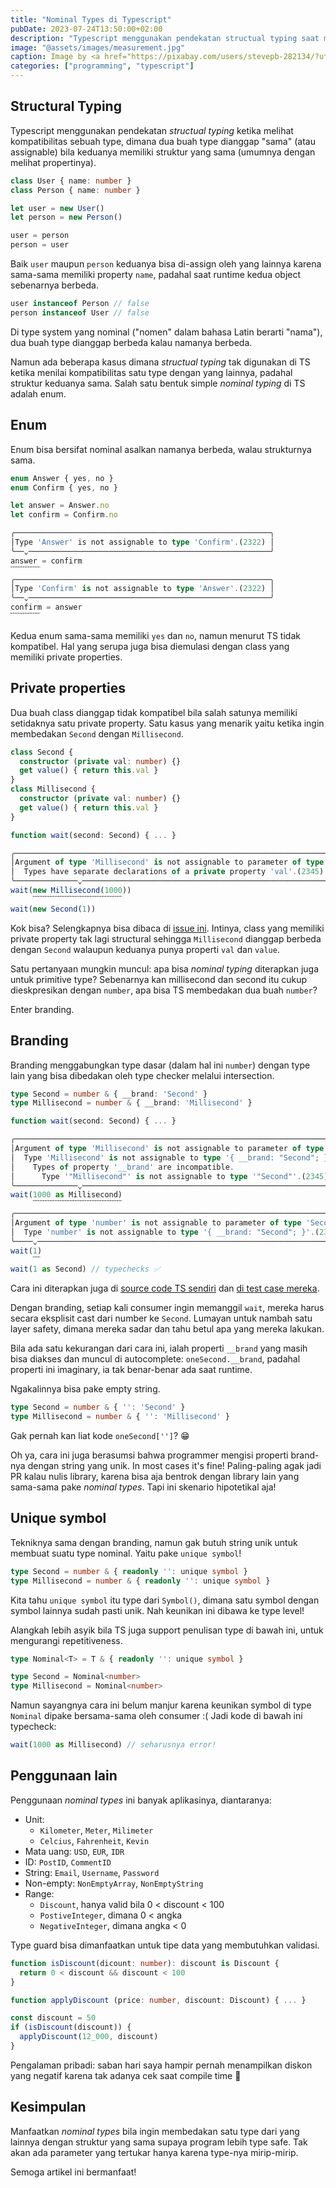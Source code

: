 ```yaml
---
title: "Nominal Types di Typescript"
pubDate: 2023-07-24T13:50:00+02:00
description: "Typescript menggunakan pendekatan structual typing saat membandingkan dua buah type, dimana keduanya dianggap sama bila memiliki struktur yang sama (umumnya dengan melihat propertinya). Nominal typing dapat digunakan untuk membedakan dua buah type walau memiliki struktur yang sama"
image: "@assets/images/measurement.jpg"
caption: Image by <a href="https://pixabay.com/users/stevepb-282134/?utm_source=link-attribution&utm_medium=referral&utm_campaign=image&utm_content=695723">Steve Buissinne</a> from <a href="https://pixabay.com//?utm_source=link-attribution&utm_medium=referral&utm_campaign=image&utm_content=695723">Pixabay</a>
categories: ["programming", "typescript"]
---
```


## Structural Typing

Typescript menggunakan pendekatan _structual typing_ ketika melihat kompatibilitas sebuah type, dimana dua buah type dianggap "sama" (atau assignable) bila keduanya memiliki struktur yang sama (umumnya dengan melihat propertinya).

```ts
class User { name: number }
class Person { name: number }

let user = new User()
let person = new Person()

user = person
person = user
```

Baik `user` maupun `person` keduanya bisa di-assign oleh yang lainnya karena sama-sama memiliki property `name`, padahal saat runtime kedua object sebenarnya berbeda.

```ts
user instanceof Person // false
person instanceof User // false
```

Di type system yang nominal ("nomen" dalam bahasa Latin berarti "nama"), dua buah type dianggap berbeda kalau namanya berbeda.

Namun ada beberapa kasus dimana _structual typing_ tak digunakan di TS ketika menilai kompatibilitas satu type dengan yang lainnya, padahal struktur keduanya sama. Salah satu bentuk simple _nominal typing_ di TS adalah enum.

## Enum

Enum bisa bersifat nominal asalkan namanya berbeda, walau strukturnya sama.

```ts
enum Answer { yes, no }
enum Confirm { yes, no }

let answer = Answer.no
let confirm = Confirm.no

╭─────────────────────────────────────────────────────────╮
│Type 'Answer' is not assignable to type 'Confirm'.(2322) │
╰──⌄──────────────────────────────────────────────────────╯
answer = confirm
﹋﹋﹋﹋
╭─────────────────────────────────────────────────────────╮
│Type 'Confirm' is not assignable to type 'Answer'.(2322) │
╰──⌄──────────────────────────────────────────────────────╯
confirm = answer
﹋﹋﹋﹋
```

Kedua enum sama-sama memiliki `yes` dan `no`, namun menurut TS tidak kompatibel. Hal yang serupa juga bisa diemulasi dengan class yang memiliki private properties.

## Private properties

Dua buah class dianggap tidak kompatibel bila salah satunya memiliki setidaknya satu private property. Satu kasus yang menarik yaitu ketika ingin membedakan `Second` dengan `Millisecond`.

```ts
class Second {
  constructor (private val: number) {}
  get value() { return this.val }
}
class Millisecond {
  constructor (private val: number) {}
  get value() { return this.val }
}

function wait(second: Second) { ... }

╭───────────────────────────────────────────────────────────────────────────────╮
│Argument of type 'Millisecond' is not assignable to parameter of type 'Second'.│
│  Types have separate declarations of a private property 'val'.(2345)          │
╰──────────────⌄────────────────────────────────────────────────────────────────╯
wait(new Millisecond(1000))
     ﹋﹋﹋﹋﹋﹋﹋﹋﹋﹋﹋﹋
wait(new Second(1))
```

Kok bisa? Selengkapnya bisa dibaca di [issue ini](https://github.com/microsoft/TypeScript/issues/18499#issuecomment-329842291). Intinya, class yang memiliki private property tak lagi structural sehingga `Millisecond` dianggap berbeda dengan `Second` walaupun keduanya punya properti `val` dan `value`.

Satu pertanyaan mungkin muncul: apa bisa _nominal typing_ diterapkan juga untuk primitive type? Sebenarnya kan millisecond dan second itu cukup dieskpresikan dengan `number`, apa bisa TS membedakan dua buah `number`?

Enter branding.

## Branding

Branding menggabungkan type dasar (dalam hal ini `number`) dengan type lain yang bisa dibedakan oleh type checker melalui intersection.

```ts
type Second = number & { __brand: 'Second' }
type Millisecond = number & { __brand: 'Millisecond' }

function wait(second: Second) { ... }

╭───────────────────────────────────────────────────────────────────────────────╮
│Argument of type 'Millisecond' is not assignable to parameter of type 'Second'.│
│  Type 'Millisecond' is not assignable to type '{ __brand: "Second"; }'.       │
│    Types of property '__brand' are incompatible.                              │
│      Type '"Millisecond"' is not assignable to type '"Second"'.(2345)         │
╰──────────────⌄────────────────────────────────────────────────────────────────╯
wait(1000 as Millisecond)
     ﹋﹋﹋﹋﹋﹋﹋﹋﹋﹋﹋﹋
╭──────────────────────────────────────────────────────────────────────────╮
│Argument of type 'number' is not assignable to parameter of type 'Second'.│
│  Type 'number' is not assignable to type '{ __brand: "Second"; }'.(2345) │
╰────⌄─────────────────────────────────────────────────────────────────────╯
wait(1)
     ﹋
wait(1 as Second) // typechecks ✅
```

Cara ini diterapkan juga di [source code TS sendiri](https://github.com/microsoft/TypeScript/blob/01b18215eccec4e3b32743ab545bf8c6b570d782/src/compiler/types.ts#L24) dan [di test case mereka](https://github.com/microsoft/TypeScript/blob/01b18215eccec4e3b32743ab545bf8c6b570d782/tests/cases/conformance/types/intersection/intersectionAsWeakTypeSource.ts#L15).

Dengan branding, setiap kali consumer ingin memanggil `wait`, mereka harus secara eksplisit cast dari number ke `Second`. Lumayan untuk nambah satu layer safety, dimana mereka sadar dan tahu betul apa yang mereka lakukan.

Bila ada satu kekurangan dari cara ini, ialah properti `__brand` yang masih bisa diakses dan muncul di autocomplete: `oneSecond.__brand`, padahal properti ini imaginary, ia tak benar-benar ada saat runtime.

Ngakalinnya bisa pake empty string.

```ts
type Second = number & { '': 'Second' }
type Millisecond = number & { '': 'Millisecond' }
```

Gak pernah kan liat kode `oneSecond['']`? 😁

Oh ya, cara ini juga berasumsi bahwa programmer mengisi properti brand-nya dengan string yang unik. In most cases it's fine! Paling-paling agak jadi PR kalau nulis library, karena bisa aja bentrok dengan library lain yang sama-sama pake _nominal types_. Tapi ini skenario hipotetikal aja!

## Unique symbol

Tekniknya sama dengan branding, namun gak butuh string unik untuk membuat suatu type nominal. Yaitu pake `unique symbol`!

```ts
type Second = number & { readonly '': unique symbol }
type Millisecond = number & { readonly '': unique symbol }
```

Kita tahu `unique symbol` itu type dari `Symbol()`, dimana satu symbol dengan symbol lainnya sudah pasti unik. Nah keunikan ini dibawa ke type level!

Alangkah lebih asyik bila TS juga support penulisan type di bawah ini, untuk mengurangi repetitiveness.

```ts
type Nominal<T> = T & { readonly '': unique symbol }

type Second = Nominal<number>
type Millisecond = Nominal<number>
```

Namun sayangnya cara ini belum manjur karena keunikan symbol di type `Nominal` dipake bersama-sama oleh consumer :( Jadi kode di bawah ini typecheck:

```ts
wait(1000 as Millisecond) // seharusnya error!
```

## Penggunaan lain

Penggunaan _nominal types_ ini banyak aplikasinya, diantaranya:
- Unit:
  - `Kilometer`, `Meter`, `Milimeter`
  - `Celcius`, `Fahrenheit`, `Kevin`
- Mata uang: `USD`, `EUR`, `IDR`
- ID: `PostID`, `CommentID`
- String: `Email`, `Username`, `Password`
- Non-empty: `NonEmptyArray`, `NonEmptyString`
- Range:
  - `Discount`, hanya valid bila 0 < discount < 100
  - `PostiveInteger`, dimana 0 < angka
  - `NegativeInteger`, dimana angka < 0

Type guard bisa dimanfaatkan untuk tipe data yang membutuhkan validasi.

```ts
function isDiscount(dicount: number): discount is Discount {
  return 0 < discount && discount < 100
}

function applyDiscount (price: number, discount: Discount) { ... }

const discount = 50
if (isDiscount(discount)) {
  applyDiscount(12_000, discount)
}
```

Pengalaman pribadi: saban hari saya hampir pernah menampilkan diskon yang negatif karena tak adanya cek saat compile time 🐞

## Kesimpulan

Manfaatkan _nominal types_ bila ingin membedakan satu type dari yang lainnya dengan struktur yang sama supaya program lebih type safe. Tak akan ada parameter yang tertukar hanya karena type-nya mirip-mirip.

Semoga artikel ini bermanfaat!
